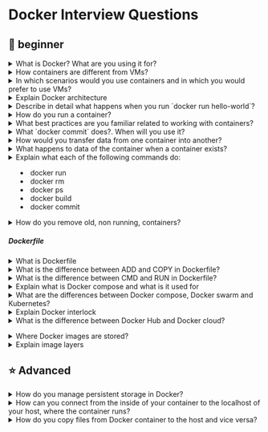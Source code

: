# Docker Interview Questions

## :baby: beginner

<details>
<summary>What is Docker? What are you using it for?</summary><br>

 Docker is a software platform that enables developers to build, test, and deploy applications using containerization. It packages applications and their dependencies into standardized units called **containers**, which can run consistently across different computing environments. Essentially, Docker virtualizes the operating system, allowing you to run multiple applications in isolated containers on a single host, without the overhead of virtual machines. 
</details>

<details>
<summary>How containers are different from VMs?</summary><br>

The primary difference between containers and VMs is that containers allow you to virtualize
multiple workloads on the operating system while in the case of VMs the hardware is being virtualized to
run multiple machines each with its own OS.

![Container VS VM](https://github.com/srirymec/devops-sre-learning/blob/main/docker/images/container%20vs%20vms.jpg)

 | **Virtual Machines (VM)** | **Containers** |
|------------------------|------------|
| Virtual Machines imitate full-fledged hardware, including the guest OS, on top of a hypervisor. Each VM runs its own OS instance which is independent of the host OS. | Docker containers are lightweight and portable, and they share the host OS kernel. They run on top of the host OS and encapsulate the application and its dependencies. |
| VMs consume more resources since they need to imitate an entire operating system, including memory, disk space, and CPU. | In terms of resource utilization, Docker Containers are highly efficient since they share the host OS kernel and require fewer resources compared to VMs. |
| Comparatively, VMs offer stronger isolation since each VM runs its kernel and has its dedicated resources. Hence, VMs are more secure but also heavier. | Containers provide process-level isolation. This means that they share the same OS kernel but have separate filesystems and networking. This is achieved through namespaces and control groups. |
| VMs are less flexible compared to containers due to differences in underlying hardware and hypervisor configurations. However, they can be portable to some extent through disk images. | As long as Docker is installed in an environment, Containers can run consistently across different environments, development or production. This makes them highly portable. |
| VMs typically take longer to start because they need to boot an entire OS. This results in slower startup times compared to containers. | Containers spin up almost instantly since they utilize the host OS kernel. Hence, they are best suitable for microservices architectures and rapid scaling. |
| VMs are preferred for running legacy applications that have strict security requirements where strong isolation is necessary. | Docker Containers are best suited for microservices architectures, CI/CD pipelines, and applications that require rapid deployment and scaling. |
</details>

<details>
<summary>In which scenarios would you use containers and in which you would prefer to use VMs?</summary><br>

**You should choose VMs when:**
  * you need run an application which requires all the resources and functionalities of an OS
  * you need full isolation and security

**You should choose containers when:**
  * you need a lightweight solution that quickly starts
  * Running multiple versions or instances of a single application
</details>

<details>
<summary>Explain Docker architecture</summary><br>

 ![Docker architecture](https://github.com/srirymec/devops-sre-learning/blob/main/docker/images/docker_architecture.jpg)

- **Docker Daemon**
  - Also known as `dockerd`, it manages Docker objects like containers, images, volumes, and networks.
  - Listens to Docker API requests.
  - Can communicate with other daemons to manage Docker services.

- **Docker Client**
  - Users interact with Docker using clients like the CLI.
  - Docker commands (e.g., `docker run`) are sent to `dockerd` for execution.
  - A single Docker client can communicate with multiple daemons.

- **Docker Desktop**
  - An easy-to-use application for accessing Docker on Windows, macOS, and Linux.
  - Allows users to perform all Docker-related functionalities.
  - Bundled with Docker daemon, client, Compose, Kubernetes, and more.

- **Docker Registries**
  - Registries store Docker images.
  - The most popular public registry is **Docker Hub**.
  - By default, Docker pulls images from Docker Hub.
  - `docker pull` or `docker run` commands fetch images from the registry.
  - `docker push` sends images to the registry.

- **Docker Objects**
  - Includes images, containers, networks, volumes, plugins, and others used throughout the Docker lifecycle.

- **Docker Images**
  - Read-only templates used to create containers.
  - Typically based on another image with added modifications.
  - Example: An image based on Ubuntu with Apache, your application, and custom configurations.
  - Can be custom-built using a `Dockerfile`.
  - Each instruction in a Dockerfile adds a layer to the image.
  - When rebuilding, only changed layers are rebuilt—making images lightweight and fast.

- **Docker Containers**
  - A container is a running instance of a Docker image.
  - You can create, run, stop, move, or delete containers.
  - Container behavior depends on the image and startup configurations.
  - Unsaved changes (not persisted via volumes) are lost when a container is removed or stopped.

- **Docker Networks**
  - Enable communication between containers.
  - Containers are isolated by default.
  - Virtual networks allow safe communication between containers.
  - Networks can be simple (bridge) or complex (custom drivers).
  - Essential for multi-container applications.

- **Docker Storage**
  - Traditional applications rely on host storage.
  - Docker uses **volumes** to manage storage outside of the container.
  - Volumes ensure data persists even if containers are stopped or deleted.
  - You can bind-mount directories from the host or use named volumes.
  - Volumes separate data from the container lifecycle, ensuring durability and manageability.
</details>

<details>
<summary>Describe in detail what happens when you run `docker run hello-world`?</summary><br>

- Docker CLI passes your request to Docker daemon.
- Docker daemon downloads the image from Docker Hub
- Docker daemon creates a new container by using the image it downloaded
- Docker daemon redirects output from container to Docker CLI which redirects it to the standard output
</details>

<details>
<summary>How do you run a container?</summary><br>

 The primary command for starting and creating Docker containers is `docker run`. If the image isn't already available locally, Docker pulls it from a registry when you run this command. It then starts a fresh container instance by generating one based on that image.

With the help of this command, you can specify several options, including volume mounts, environment variables, port mappings, and more, to tailor the container's configuration to your requirements.

```bash
$ docker run -d -p 8080:80 nginx
```
![docker run](https://github.com/srirymec/devops-sre-learning/blob/main/docker/images/docker_containers_3.jpg)

In this case, the detached mode (`-d`) of the `docker run` command creates a new container based on the `"nginx"` image and runs it in the background. Additionally, it maps host port `8080` to container port `80` (`-p 8080:80`), granting access to the **NGINX** web server housed within the container.
</details>

<details>
<summary>What best practices are you familiar related to working with containers?</summary><br>

- 🐳 Image Design & Management
  - Use minimal base images (e.g., alpine, distroless) -> Reduces attack surface and image size.
  - Multi-stage builds -> Compile/build in one stage and copy only needed artifacts to the final image.
  - Pin image versions -> Avoid using latest; instead, use specific tags to prevent unexpected changes.
  - Keep images small -> Avoid installing unnecessary packages. Clean up apt-get caches, etc.
  - Layer caching awareness -> Place least frequently changed layers on top of Dockerfile to optimize builds.

- 🔐 Security Best Practices
  - Scan images for vulnerabilities
→ Use tools like Trivy, Clair, or Docker Scout in your CI pipeline.
  - Run containers as non-root
→ Add a user in Dockerfile and drop unnecessary Linux capabilities.
  - Read-only file systems
→ Set filesystem to read-only except where writable volumes are needed.
  - Avoid secrets in images or ENV
→ Use Kubernetes Secrets or external secret management (e.g., Vault, AWS Secrets Manager).

- ⚙️ Container Runtime Configurations
  - Limit resource usage
→ Set memory (memory) and CPU (cpu) limits in Docker or Kubernetes.
  - Health checks
→ Use HEALTHCHECK in Docker and livenessProbe/readinessProbe in Kubernetes.
  - Log to stdout/stderr
→ Allow logs to be captured by container orchestrators like Kubernetes.

- 📦Container Orchestration (Kubernetes)
  - Immutable infrastructure
→ Avoid modifying running containers. Replace them with new builds.
  - Use deployments and services
→ Ensure proper rolling updates and service discovery.
  - Namespace separation
→ Use namespaces for multitenancy or separating environments.
  - Use ConfigMaps and Secrets
→ Externalize configuration and sensitive data cleanly.

- 🚀 CI/CD Integration
  - Automate image builds and pushes
→ Use CI/CD tools like GitHub Actions, GitLab CI, or Google Cloud Build.
  - Tag with git commit or version
→ Enables better traceability.
  - Use a trusted registry
→ Push to secured registries like Docker Hub (with signed images), ECR, GCR, etc.

- 🔍 Monitoring & Observability
  - Use sidecars or agents for monitoring/logging
→ Example: Fluentd, Promtail, Datadog Agent.
	 - Expose metrics endpoints
→ Prometheus-compatible metrics endpoints using /metrics.
 
</details>

<details>
<summary>What `docker commit` does?. When will you use it?</summary><br><b>
</b></details>

<details>
<summary>How would you transfer data from one container into another?</summary><br><b>
</b></details>

<details>
<summary>What happens to data of the container when a container exists?</summary><br><b>
</b></details>

<details>
<summary>Explain what each of the following commands do:

  * docker run
  * docker rm
  * docker ps
  * docker build
  * docker commit</summary><br><b>
</b></details>

<details>
<summary>How do you remove old, non running, containers?</summary><br><b>
</b></details>

##### Dockerfile

<details>
<summary>What is Dockerfile</summary><br><b>
</b></details>

<details>
<summary>What is the difference between ADD and COPY in Dockerfile?</summary><br><b>
</b></details>

<details>
<summary>What is the difference between CMD and RUN in Dockerfile?</summary><br><b>
</b></details>

<details>
<summary>Explain what is Docker compose and what is it used for</summary><br><b>
</b></details>

<details>
<summary>What are the differences between Docker compose, Docker swarm and Kubernetes?</summary><br><b>
</b></details>

<details>
<summary>Explain Docker interlock</summary><br><b>
</b></details>

<details>
<summary>What is the difference between Docker Hub and Docker cloud?</summary><br><b>

Docker Hub is a native Docker registry service which allows you to run pull
and push commands to install and deploy Docker images from the Docker Hub.

Docker Cloud is built on top of the Docker Hub so Docker Cloud provides
you with more options/features compared to Docker Hub. One example is
Swarm management which means you can create new swarms in Docker Cloud.
</b></details>

<details>
<summary>Where Docker images are stored?</summary><br><b>
</b></details>

<details>
<summary>Explain image layers</summary><br><b>
</b></details>

<a name="docker-advanced"></a>
## :star: Advanced

<details>
<summary>How do you manage persistent storage in Docker?</summary><br><b>
</b></details>

<details>
<summary>How can you connect from the inside of your container to the localhost of your host, where the container runs?</summary><br><b>
</b></details>

<details>
<summary>How do you copy files from Docker container to the host and vice versa?</summary><br><b>
</b></details>
